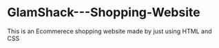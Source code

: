 # GlamShack---Shopping-Website
This is an Ecommerece shopping website made by just using HTML and CSS
